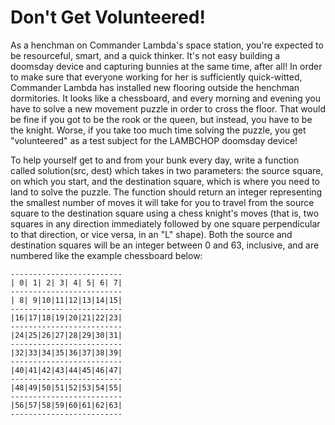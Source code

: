 # Don't Get Volunteered!

As a henchman on Commander Lambda's space station, you're expected to be resourceful, smart, and a quick thinker. It's not easy building a doomsday device and capturing bunnies at the same time, after all! In order to make sure that everyone working for her is sufficiently quick-witted, Commander Lambda has installed new flooring outside the henchman dormitories. It looks like a chessboard, and every morning and evening you have to solve a new movement puzzle in order to cross the floor. That would be fine if you got to be the rook or the queen, but instead, you have to be the knight. Worse, if you take too much time solving the puzzle, you get "volunteered" as a test subject for the LAMBCHOP doomsday device!

To help yourself get to and from your bunk every day, write a function called solution(src, dest) which takes in two parameters: the source square, on which you start, and the destination square, which is where you need to land to solve the puzzle. The function should return an integer representing the smallest number of moves it will take for you to travel from the source square to the destination square using a chess knight's moves (that is, two squares in any direction immediately followed by one square perpendicular to that direction, or vice versa, in an "L" shape). Both the source and destination squares will be an integer between 0 and 63, inclusive, and are numbered like the example chessboard below:

    -------------------------
    | 0| 1| 2| 3| 4| 5| 6| 7|
    -------------------------
    | 8| 9|10|11|12|13|14|15|
    -------------------------
    |16|17|18|19|20|21|22|23|
    -------------------------
    |24|25|26|27|28|29|30|31|
    -------------------------
    |32|33|34|35|36|37|38|39|
    -------------------------
    |40|41|42|43|44|45|46|47|
    -------------------------
    |48|49|50|51|52|53|54|55|
    -------------------------
    |56|57|58|59|60|61|62|63|
    -------------------------